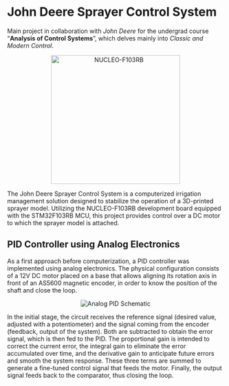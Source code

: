 # John Deere Sprayer Control System

Main project in collaboration with *John Deere* for the undergrad course “**Analysis of Control Systems**”, which delves mainly into *Classic and Modern Control*.

<p align="center">
  <img src="https://github.com/user-attachments/assets/d9fcd6d7-fb5b-44bf-84cf-5ca00228ec28" alt = "NUCLEO-F103RB" width="300" height="300"/>
</p>

The John Deere Sprayer Control System is a computerized irrigation management solution designed to stabilize the operation of a 3D-printed sprayer model. Utilizing the NUCLEO-F103RB development board equipped with the STM32F103RB MCU, this project provides control over a DC motor to which the sprayer model is attached.

## PID Controller using Analog Electronics

As a first approach before computerization, a PID controller was implemented using analog electronics. The physical configuration consists of a 12V DC motor placed on a base that allows aligning its rotation axis in front of an AS5600 magnetic encoder, in order to know the position of the shaft and close the loop.

<p align="center">
  <img src="https://github.com/user-attachments/assets/30881e0d-5c65-45e7-87dd-a92824c35ff9" alt = "Analog PID Schematic"/>
</p>

In the initial stage, the circuit receives the reference signal (desired value, adjusted with a potentiometer) and the signal coming from the encoder (feedback, output of the system). Both are subtracted to obtain the error signal, which is then fed to the PID. The proportional gain is intended to correct the current error, the integral gain to eliminate the error accumulated over time, and the derivative gain to anticipate future errors and smooth the system response. These three terms are summed to generate a fine-tuned control signal that feeds the motor. Finally, the output signal feeds back to the comparator, thus closing the loop.
